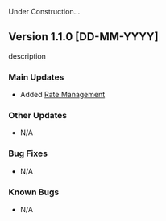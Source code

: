 Under Construction... 

## Version 1.1.0 [DD-MM-YYYY]
description

### Main Updates
- Added [Rate Management](../tutorials/RateManagement.md)

### Other Updates
- N/A

### Bug Fixes
- N/A

### Known Bugs
- N/A
